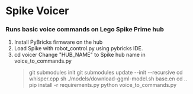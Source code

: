 # Spike Voicer

### Runs basic voice commands on Lego Spike Prime hub

1. Install PyBricks firmware on the hub
2. Load Spike with robot_control.py using pybricks IDE.
3. cd voicer
    Change "HUB_NAME" to Spike hub name in voice_to_commands.py
    > git submodules init 
    > git submodules update --init --recursive
    > cd whisper.cpp
    > sh ./models/download-ggml-model.sh base.en
    > cd ..
    > pip install -r requirements.py
    > python voice_to_commands.py
